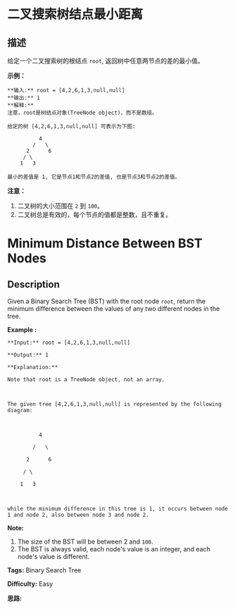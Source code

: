 # 二叉搜索树结点最小距离

## 描述

给定一个二叉搜索树的根结点 `root`, 返回树中任意两节点的差的最小值。

**示例：**

    
    
    **输入:** root = [4,2,6,1,3,null,null]
    **输出:** 1
    **解释:**
    注意，root是树结点对象(TreeNode object)，而不是数组。
    
    给定的树 [4,2,6,1,3,null,null] 可表示为下图:
    
              4
            /   \
          2      6
         / \    
        1   3  
    
    最小的差值是 1, 它是节点1和节点2的差值, 也是节点3和节点2的差值。

**注意：**

  1. 二叉树的大小范围在 `2` 到 `100`。
  2. 二叉树总是有效的，每个节点的值都是整数，且不重复。



# Minimum Distance Between BST Nodes

## Description



Given a Binary Search Tree (BST) with the root node `root`, return the minimum difference between the values of any two different nodes in the tree.

**Example :**

    
    
    **Input:** root = [4,2,6,1,3,null,null]
    **Output:** 1
    **Explanation:**
    Note that root is a TreeNode object, not an array.
    
    The given tree [4,2,6,1,3,null,null] is represented by the following diagram:
    
              4
            /   \
          2      6
         / \    
        1   3  
    
    while the minimum difference in this tree is 1, it occurs between node 1 and node 2, also between node 3 and node 2.
    

**Note:**

  1. The size of the BST will be between 2 and `100`.
  2. The BST is always valid, each node's value is an integer, and each node's value is different.


**Tags:** Binary Search Tree

**Difficulty:** Easy

**思路:**
